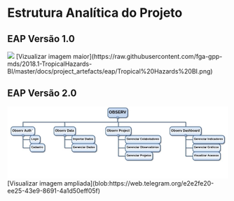 # Estrutura Analítica do Projeto

## EAP Versão 1.0

<img class="responsive-img" width="90%" src="https://raw.githubusercontent.com/fga-gpp-mds/2018.1-TropicalHazards-BI/master/docs/wiki/EAP/Tropical%20Hazards%20BI.png">
[Vizualizar imagem maior](https://raw.githubusercontent.com/fga-gpp-mds/2018.1-TropicalHazards-BI/master/docs/project_artefacts/eap/Tropical%20Hazards%20BI.png)

## EAP Versão 2.0

<img class="responsive-img" src="eap_produto.jpg">
[Visualizar imagem ampliada](blob:https://web.telegram.org/e2e2fe20-ee25-43e9-8691-4a1d50eff05f)
